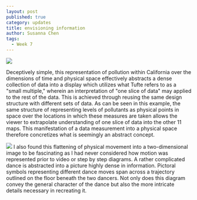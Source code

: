 ```yaml
---
layout: post
published: true
category: updates
title: envisioning information
author: Susanna Chen
tags:
  - Week 7
---
```

![]({{site.baseurl}}/assets/cali_pollusion.PNG)

Deceptively simple, this representation of pollution within California over the dimensions of time and physical space effectively abstracts a dense collection of data into a display which utilizes what Tufte refers to as a "small multiple," wherein an interpretation of "one slice of data" may applied to the rest of the data. This is achieved through reusing the same design structure with different sets of data. As can be seen in this example, the same structure of representing levels of pollutants as physical points in space over the locations in which these measures are taken allows the viewer to extrapolate understanding of one slice of data into the other 11 maps. This manifestation of a data measurement into a physical space therefore concretizes what is seemingly an abstract concept.


![]({{site.baseurl}}/assets/flattened_dance.PNG)
I also found this flattening of physical movement into a two-dimensional image to be fascinating as I had never considered how motion was represented prior to video or step by step diagrams. A rather complicated dance is abstracted into a picture highly dense in information. Pictoral symbols representing different dance moves span across a trajectory outlined on the floor beneath the two dancers. Not only does this diagram convey the general character of the dance but also the more intricate details necessary in recreating it.